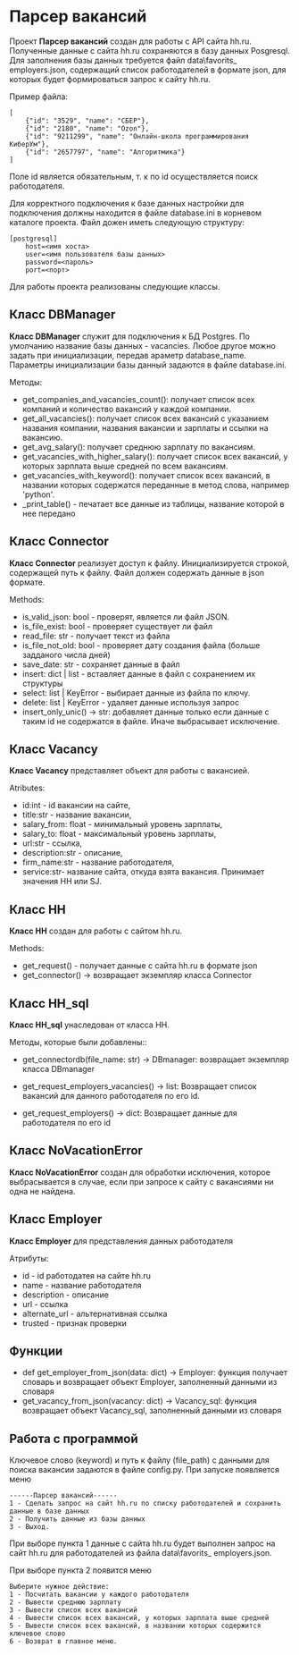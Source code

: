 # Парсер вакансий

Проект __Парсер вакансий__ создан для работы с API сайта hh.ru.
Полученные данные с сайта hh.ru сохраняются в базу данных Posgresql.
Для заполнения базы данных требуется файл data\favorits_ employers.json, содержащий список работодателей в формате json, для которых будет формироваться запрос к сайту hh.ru.

Пример файла:

    [
        {"id": "3529", "name": "СБЕР"},
        {"id": "2180", "name": "Ozon"},
        {"id": "9211299", "name": "Онлайн-школа программирования КиберУм"},
        {"id": "2657797", "name": "Алгоритмика"}
    ]
Поле id является обязательным, т. к по id осуществляется поиск работодателя.

Для корректного подключения к базе данных настройки для подключения должны находится в файле
database.ini в корневом каталоге проекта. Файл дожен иметь следующую структуру:

    [postgresql]
        host=<имя хоста>
        user=<имя пользователя базы данных>
        password=<пароль>
        port=<порт>

Для работы проекта реализованы следующие классы.


## Класс DBManager
__Класс DBManager__ служит для подключения к БД Postgres.
По умолчанию название базы данных - vacancies. Любое  другое можно задать при инициализации, передав араметр database_name.
Параметры инициализации базы данный задаются в файле database.ini.

Методы:
*   get_companies_and_vacancies_count(): получает список всех компаний
     и количество вакансий у каждой компании.
*   get_all_vacancies(): получает список всех вакансий с указанием
     названия компании, названия вакансии и зарплаты и ссылки на вакансию.
*   get_avg_salary(): получает среднюю зарплату по вакансиям.
*   get_vacancies_with_higher_salary(): получает список всех вакансий,
     у которых зарплата выше средней по всем вакансиям.
*   get_vacancies_with_keyword(): получает список всех вакансий,
     в названии которых содержатся переданные в метод слова, например 'python'.
*   _print_table() - печатает все данные из таблицы, название которой в нее
    передано

## Класс Connector
__Класс Connector__ реализует доступ к файлу. Инициализируется строкой, содержащей путь к файлу. Файл должен содержать данные в json формате.

Methods:
*   is_valid_json: bool - проверят, является ли файл JSON.
*   is_file_exist: bool - проверяет существует ли файл
*   read_file: str - получает текст из файла
*   is_file_not_old: bool - проверяет дату создания файла (больше задданого числа дней)
*   save_date: str - сохраняет данные в файл
*   insert: dict | list - вставляет данные в файл с сохранением их структуры
*   select: list | KeyError - выбирает данные из файла по ключу.
*   delete: list | KeyError - удаляет данные используя запрос
*   insert_only_unic() -> str: добавляет данные только если данные с таким id не содержатся в файле. Иначе выбрасывает исключение.



## Класс Vacancy
__Класс Vacancy__ представляет объект для работы с вакансией.

Atributes:

*   id:int -  id вакансии на сайте,
*   title:str - название вакансии,
*   salary_from: float - минимальный уровень зарплаты,
*   salary_to: float - максимальный уровень зарплаты,
*   url:str - ссылка,
*   description:str -  описание,
*   firm_name:str - название работодателя,
*   service:str- название сайта, откуда взята вакансия.
    Принимает значения HH или SJ.

## Класс HH
__Класс HH__ создан для работы с сайтом hh.ru.

Methods:

*   get_request() - получает данные с сайта hh.ru в формате json
*   get_connector() -> возвращает экземпляр класса Connector

## Класс HH_sql
__Класс HH_sql__ унаследован от класса HH.

Методы, которые были добавлены::

*   get_connectordb(file_name: str) -> DBmanager:
        возвращает экземпляр класса DBmanager

*   get_request_employers_vacancies() -> list:
    Возвращает список вакансий для данного работодателя по его id.

*   get_request_employers() -> dict:
    Возвращает данные для работодателя по его id



## Класс NoVacationError
__Класс NoVacationError__ создан для обработки исключения, которое выбрасывается в случае, если при запросе к сайту с вакансиями ни одна не найдена.

## Класс Employer
__Класс Employer__ для представления данных работодателя

Атрибуты:
*   id - id работодатея на сайте hh.ru
*   name - название работодателя
*   description - описание
*   url - ссылка
*   alternate_url - альтернативная ссылка
*   trusted - признак проверки


## Функции
*   def get_employer_from_json(data: dict) -> Employer:
    функция получает словарь и возвращает объект Employer, заполненный данными из словаря
*   get_vacancy_from_json(vacancy: dict) -> Vacancy_sql:
функция возвращает объект Vacancy_sql, заполненный данными из словаря

## Работа с программой

Ключевое слово (keyword) и путь к файлу (file_path) с данными для поиска вакансии задаются в файле config.py.
При запуске появляется меню

    ------Парсер вакансий------
    1 - Сделать запрос на сайт hh.ru по списку работодателей и сохранить данные в базе данных
    2 - Получить данные из базы данных
    3 - Выход.

При выборе пункта 1  данные с сайта hh.ru будeт выполнен запрос на сайт hh.ru для работодателей из файла data\favorits_ employers.json.


При выборе пункта 2 появится меню

    Выберите нужное действие:
    1 - Посчитать вакансии у каждого работодателя
    2 - Вывести среднюю зарплату
    3 - Вывести список всех вакансий
    4 - Вывести список всех вакансий, у которых зарплата выше средней
    5 - Вывести список всех вакансий, в названии которых содержится ключевое слово
    6 - Возврат в главное меню.